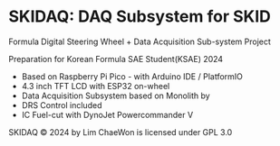 # SKIDAQ: DAQ Subsystem for SKID
Formula Digital Steering Wheel + Data Acquisition Sub-system Project

Preparation for Korean Formula SAE Student(KSAE) 2024

- Based on Raspberry Pi Pico - with Arduino IDE / PlatformIO
- 4.3 inch TFT LCD with ESP32 on-wheel
- Data Acquisition Subsystem based on Monolith by 
- DRS Control included
- IC Fuel-cut with DynoJet Powercommander V

SKIDAQ © 2024 by Lim ChaeWon is licensed under GPL 3.0
